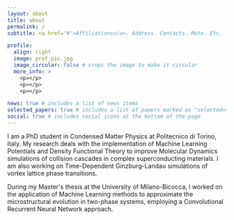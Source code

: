 ```yaml
---
layout: about
title: about
permalink: /
subtitle: <a href='#'>Affiliations</a>. Address. Contacts. Moto. Etc.

profile:
  align: right
  image: prof_pic.jpg
  image_circular: false # crops the image to make it circular
  more_info: >
    <p></p>
    <p></p>
    <p></p>

news: true # includes a list of news items
selected_papers: true # includes a list of papers marked as "selected={true}"
social: true # includes social icons at the bottom of the page
---
```


I am a PhD student in Condensed Matter Physics at Politecnico di Torino, Italy. My research deals with the implementation of Machine Learning Potentials and Density Functional Theory to improve Molecular Dynamics simulations of collision cascades in complex superconducting materials. I am also working on Time-Dependent Ginzburg-Landau simulations of vortex lattice phase transitions.

During my Master's thesis at the University of Milano-Bicocca, I worked on the application of Machine Learning methods to approximate the microstructural evolution in two-phase systems, employing a Convolutional Recurrent Neural Network approach.
